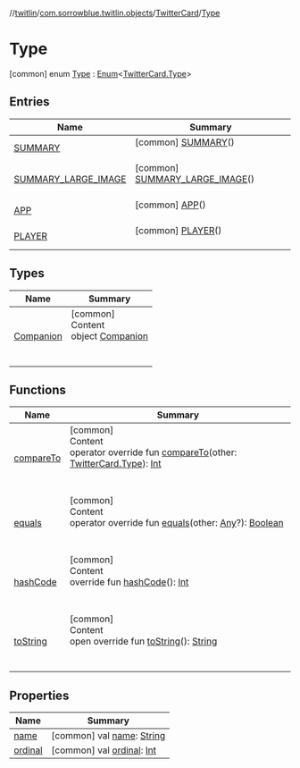 //[twitlin](../../../index.md)/[com.sorrowblue.twitlin.objects](../../index.md)/[TwitterCard](../index.md)/[Type](index.md)



# Type  
 [common] enum [Type](index.md) : [Enum](https://kotlinlang.org/api/latest/jvm/stdlib/kotlin/-enum/index.html)<[TwitterCard.Type](index.md)>    


## Entries  
  
|  Name|  Summary| 
|---|---|
| <a name="com.sorrowblue.twitlin.objects/TwitterCard.Type.SUMMARY///PointingToDeclaration/"></a>[SUMMARY](-s-u-m-m-a-r-y/index.md)| <a name="com.sorrowblue.twitlin.objects/TwitterCard.Type.SUMMARY///PointingToDeclaration/"></a> [common] [SUMMARY](-s-u-m-m-a-r-y/index.md)()  <br>   <br>
| <a name="com.sorrowblue.twitlin.objects/TwitterCard.Type.SUMMARY_LARGE_IMAGE///PointingToDeclaration/"></a>[SUMMARY_LARGE_IMAGE](-s-u-m-m-a-r-y_-l-a-r-g-e_-i-m-a-g-e/index.md)| <a name="com.sorrowblue.twitlin.objects/TwitterCard.Type.SUMMARY_LARGE_IMAGE///PointingToDeclaration/"></a> [common] [SUMMARY_LARGE_IMAGE](-s-u-m-m-a-r-y_-l-a-r-g-e_-i-m-a-g-e/index.md)()  <br>   <br>
| <a name="com.sorrowblue.twitlin.objects/TwitterCard.Type.APP///PointingToDeclaration/"></a>[APP](-a-p-p/index.md)| <a name="com.sorrowblue.twitlin.objects/TwitterCard.Type.APP///PointingToDeclaration/"></a> [common] [APP](-a-p-p/index.md)()  <br>   <br>
| <a name="com.sorrowblue.twitlin.objects/TwitterCard.Type.PLAYER///PointingToDeclaration/"></a>[PLAYER](-p-l-a-y-e-r/index.md)| <a name="com.sorrowblue.twitlin.objects/TwitterCard.Type.PLAYER///PointingToDeclaration/"></a> [common] [PLAYER](-p-l-a-y-e-r/index.md)()  <br>   <br>


## Types  
  
|  Name|  Summary| 
|---|---|
| <a name="com.sorrowblue.twitlin.objects/TwitterCard.Type.Companion///PointingToDeclaration/"></a>[Companion](-companion/index.md)| <a name="com.sorrowblue.twitlin.objects/TwitterCard.Type.Companion///PointingToDeclaration/"></a>[common]  <br>Content  <br>object [Companion](-companion/index.md)  <br><br><br>


## Functions  
  
|  Name|  Summary| 
|---|---|
| <a name="kotlin/Enum/compareTo/#com.sorrowblue.twitlin.objects.TwitterCard.Type/PointingToDeclaration/"></a>[compareTo](-p-l-a-y-e-r/index.md#%5Bkotlin%2FEnum%2FcompareTo%2F%23com.sorrowblue.twitlin.objects.TwitterCard.Type%2FPointingToDeclaration%2F%5D%2FFunctions%2F1930806739)| <a name="kotlin/Enum/compareTo/#com.sorrowblue.twitlin.objects.TwitterCard.Type/PointingToDeclaration/"></a>[common]  <br>Content  <br>operator override fun [compareTo](-p-l-a-y-e-r/index.md#%5Bkotlin%2FEnum%2FcompareTo%2F%23com.sorrowblue.twitlin.objects.TwitterCard.Type%2FPointingToDeclaration%2F%5D%2FFunctions%2F1930806739)(other: [TwitterCard.Type](index.md)): [Int](https://kotlinlang.org/api/latest/jvm/stdlib/kotlin/-int/index.html)  <br><br><br>
| <a name="kotlin/Enum/equals/#kotlin.Any?/PointingToDeclaration/"></a>[equals](../../../com.sorrowblue.twitlin.v2.users/-users-api/-expansion/-p-i-n-n-e-d_-t-w-e-e-t_-i-d/index.md#%5Bkotlin%2FEnum%2Fequals%2F%23kotlin.Any%3F%2FPointingToDeclaration%2F%5D%2FFunctions%2F1930806739)| <a name="kotlin/Enum/equals/#kotlin.Any?/PointingToDeclaration/"></a>[common]  <br>Content  <br>operator override fun [equals](../../../com.sorrowblue.twitlin.v2.users/-users-api/-expansion/-p-i-n-n-e-d_-t-w-e-e-t_-i-d/index.md#%5Bkotlin%2FEnum%2Fequals%2F%23kotlin.Any%3F%2FPointingToDeclaration%2F%5D%2FFunctions%2F1930806739)(other: [Any](https://kotlinlang.org/api/latest/jvm/stdlib/kotlin/-any/index.html)?): [Boolean](https://kotlinlang.org/api/latest/jvm/stdlib/kotlin/-boolean/index.html)  <br><br><br>
| <a name="kotlin/Enum/hashCode/#/PointingToDeclaration/"></a>[hashCode](../../../com.sorrowblue.twitlin.v2.users/-users-api/-expansion/-p-i-n-n-e-d_-t-w-e-e-t_-i-d/index.md#%5Bkotlin%2FEnum%2FhashCode%2F%23%2FPointingToDeclaration%2F%5D%2FFunctions%2F1930806739)| <a name="kotlin/Enum/hashCode/#/PointingToDeclaration/"></a>[common]  <br>Content  <br>override fun [hashCode](../../../com.sorrowblue.twitlin.v2.users/-users-api/-expansion/-p-i-n-n-e-d_-t-w-e-e-t_-i-d/index.md#%5Bkotlin%2FEnum%2FhashCode%2F%23%2FPointingToDeclaration%2F%5D%2FFunctions%2F1930806739)(): [Int](https://kotlinlang.org/api/latest/jvm/stdlib/kotlin/-int/index.html)  <br><br><br>
| <a name="kotlin/Enum/toString/#/PointingToDeclaration/"></a>[toString](../../../com.sorrowblue.twitlin.v2.users/-users-api/-expansion/-p-i-n-n-e-d_-t-w-e-e-t_-i-d/index.md#%5Bkotlin%2FEnum%2FtoString%2F%23%2FPointingToDeclaration%2F%5D%2FFunctions%2F1930806739)| <a name="kotlin/Enum/toString/#/PointingToDeclaration/"></a>[common]  <br>Content  <br>open override fun [toString](../../../com.sorrowblue.twitlin.v2.users/-users-api/-expansion/-p-i-n-n-e-d_-t-w-e-e-t_-i-d/index.md#%5Bkotlin%2FEnum%2FtoString%2F%23%2FPointingToDeclaration%2F%5D%2FFunctions%2F1930806739)(): [String](https://kotlinlang.org/api/latest/jvm/stdlib/kotlin/-string/index.html)  <br><br><br>


## Properties  
  
|  Name|  Summary| 
|---|---|
| <a name="com.sorrowblue.twitlin.objects/TwitterCard.Type/name/#/PointingToDeclaration/"></a>[name](index.md#%5Bcom.sorrowblue.twitlin.objects%2FTwitterCard.Type%2Fname%2F%23%2FPointingToDeclaration%2F%5D%2FProperties%2F1930806739)| <a name="com.sorrowblue.twitlin.objects/TwitterCard.Type/name/#/PointingToDeclaration/"></a> [common] val [name](index.md#%5Bcom.sorrowblue.twitlin.objects%2FTwitterCard.Type%2Fname%2F%23%2FPointingToDeclaration%2F%5D%2FProperties%2F1930806739): [String](https://kotlinlang.org/api/latest/jvm/stdlib/kotlin/-string/index.html)   <br>
| <a name="com.sorrowblue.twitlin.objects/TwitterCard.Type/ordinal/#/PointingToDeclaration/"></a>[ordinal](index.md#%5Bcom.sorrowblue.twitlin.objects%2FTwitterCard.Type%2Fordinal%2F%23%2FPointingToDeclaration%2F%5D%2FProperties%2F1930806739)| <a name="com.sorrowblue.twitlin.objects/TwitterCard.Type/ordinal/#/PointingToDeclaration/"></a> [common] val [ordinal](index.md#%5Bcom.sorrowblue.twitlin.objects%2FTwitterCard.Type%2Fordinal%2F%23%2FPointingToDeclaration%2F%5D%2FProperties%2F1930806739): [Int](https://kotlinlang.org/api/latest/jvm/stdlib/kotlin/-int/index.html)   <br>

